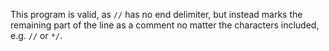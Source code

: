 This program is valid, as `//` has no end delimiter, but instead marks the remaining part of the line as a comment no matter the characters included, e.g. `//` or `*/`.